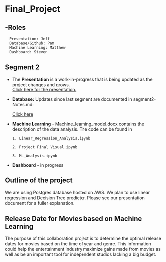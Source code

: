 # Final_Project
## -Roles
      Presentation: Jeff
      Database/Github: Pam
      Machine Learning: Matthew
      Dashboard: Steven

## Segment 2
- The **Presentation** is a work-in-progress that is being updated as the project changes and grows.  
[Click here for the presentation.](https://docs.google.com/presentation/d/1Hq-Y0TJ5y4ZmTBVe_Reaw9OvmiGiBZfVirvh4pVBBxY/edit?usp=sharing)

- **Database:** 
     Updates since last segment are documented in segment2-Notes.md:

     [Click here](https://github.com/Snicho1945/Final_Project/blob/main/segment2-Notes.md)


- **Machine Learning** - Machine_learning_model.docx contains the description of the data analysis. The code can be found in 

      1. Linear_Regression_Analysis.ipynb
 
      2. Project Final Visual.ipynb

      3. ML_Analysis.ipynb

 - **Dashboard** - in progress

## Outline of the project
We are using Postgres database hosted on AWS.  We plan to use linear regression and Decision Tree predictor. Please see our presentation document for a fuller explanation.

## Release Date for Movies based on Machine Learning
The purpose of this collaboration project is to determine the optimal release dates for movies based on the time of year and genre.
This information could help the entertainment industry maximize gains made from movies as well as be an important tool for independent studios lacking a big budget.
